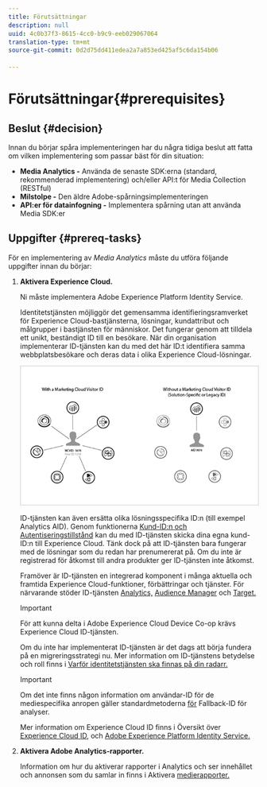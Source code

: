 ```yaml
---
title: Förutsättningar
description: null
uuid: 4c0b37f3-8615-4cc0-b9c9-eeb029067064
translation-type: tm+mt
source-git-commit: 0d2d75dd411edea2a7a853ed425af5c6da154b06

---
```



# Förutsättningar{#prerequisites}

## Beslut {#decision}

Innan du börjar spåra implementeringen har du några tidiga beslut att fatta om vilken implementering som passar bäst för din situation:

* **Media Analytics -** Använda de senaste SDK:erna (standard, rekommenderad implementering) och/eller API:t för Media Collection (RESTful)
* **Milstolpe -** Den äldre Adobe-spårningsimplementeringen
* **API:er för datainfogning -** Implementera spårning utan att använda Media SDK:er

## Uppgifter {#prereq-tasks}

För en implementering av *Media Analytics* måste du utföra följande uppgifter innan du börjar:

1. **Aktivera Experience Cloud.**

   Ni måste implementera Adobe Experience Platform Identity Service.

   Identitetstjänsten möjliggör det gemensamma identifieringsramverket för Experience Cloud-bastjänsterna, lösningar, kundattribut och målgrupper i bastjänsten för människor. Det fungerar genom att tilldela ett unikt, beständigt ID till en besökare. När din organisation implementerar ID-tjänsten kan du med det här ID:t identifiera samma webbplatsbesökare och deras data i olika Experience Cloud-lösningar.

   ![](assets/mc_id_service_graphic.png)

   ID-tjänsten kan även ersätta olika lösningsspecifika ID:n (till exempel Analytics AID). Genom funktionerna [Kund-ID:n och Autentiseringstillstånd](https://marketing.adobe.com/resources/help/en_US/mcvid/mcvid-authenticated-state.html) kan du med ID-tjänsten skicka dina egna kund-ID:n till Experience Cloud. Tänk dock på att ID-tjänsten bara fungerar med de lösningar som du redan har prenumererat på. Om du inte är registrerad för åtkomst till andra produkter ger ID-tjänsten inte åtkomst.

   Framöver är ID-tjänsten en integrerad komponent i många aktuella och framtida Experience Cloud-funktioner, förbättringar och tjänster. För närvarande stöder ID-tjänsten [Analytics,](https://www.adobe.com/marketing-cloud/web-analytics.html) [Audience Manager](https://www.adobe.com/marketing-cloud/data-management-platform.html) och [Target.](https://www.adobe.com/marketing-cloud/testing-targeting.html)

   >[!IMPORTANT]
   >
   >För att kunna delta i Adobe Experience Cloud Device Co-op krävs Experience Cloud ID-tjänsten.

   Om du inte har implementerat ID-tjänsten är det dags att börja fundera på en migreringsstrategi nu. Mer information om ID-tjänstens betydelse och roll finns i [Varför identitetstjänsten ska finnas på din radarr.](https://blogs.adobe.com/digitalmarketing/analytics/why-new-adobe-marketing-cloud-id-service-should-be-on-your-radar/)

   >[!IMPORTANT]
   >
   >Om det inte finns någon information om användar-ID för de mediespecifika anropen gäller standardmetoderna [för](https://docs-author.corp.adobe.com/content/help/en/analytics/implementation/javascript-implementation/unique-visitors/visid-fallback.html) Fallback-ID för analyser.

   Mer information om Experience Cloud ID finns i Översikt över [Experience Cloud ID,](https://marketing.adobe.com/resources/help/en_US/mcvid/mcvid-overview.html) och [Adobe Experience Platform Identity Service.](https://marketing.adobe.com/resources/help/en_US/mcvid/)

1. **Aktivera Adobe Analytics-rapporter.**

   Information om hur du aktiverar rapporter i Analytics och ser innehållet och annonsen som du samlar in finns i Aktivera [medierapporter.](/help/media-reports/media-reports-enable.md)

